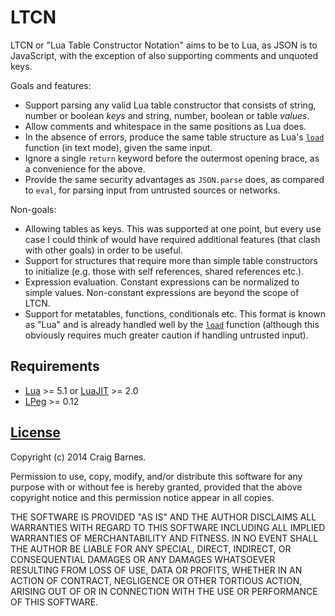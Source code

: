 LTCN
====

LTCN or "Lua Table Constructor Notation" aims to be to Lua, as JSON is
to JavaScript, with the exception of also supporting comments and
unquoted keys.

Goals and features:

* Support parsing any valid Lua table constructor that consists of string,
  number or boolean *keys* and string, number, boolean or table *values*.
* Allow comments and whitespace in the same positions as Lua does.
* In the absence of errors, produce the same table structure as Lua's [`load`]
  function (in text mode), given the same input.
* Ignore a single `return` keyword before the outermost opening brace, as a
  convenience for the above.
* Provide the same security advantages as `JSON.parse` does, as compared to
  `eval`, for parsing input from untrusted sources or networks.

Non-goals:

* Allowing tables as keys. This was supported at one point, but every
  use case I could think of would have required additional features
  (that clash with other goals) in order to be useful.
* Support for structures that require more than simple table constructors
  to initialize (e.g. those with self references, shared references etc.).
* Expression evaluation. Constant expressions can be normalized to simple
  values. Non-constant expressions are beyond the scope of LTCN.
* Support for metatables, functions, conditionals etc. This format is known
  as "Lua" and is already handled well by the [`load`] function
  (although this obviously requires much greater caution if handling
  untrusted input).

Requirements
------------

* [Lua] >= 5.1 or [LuaJIT] >= 2.0
* [LPeg] >= 0.12

[License]
---------

Copyright (c) 2014 Craig Barnes.

Permission to use, copy, modify, and/or distribute this software for any
purpose with or without fee is hereby granted, provided that the above
copyright notice and this permission notice appear in all copies.

THE SOFTWARE IS PROVIDED "AS IS" AND THE AUTHOR DISCLAIMS ALL WARRANTIES
WITH REGARD TO THIS SOFTWARE INCLUDING ALL IMPLIED WARRANTIES OF
MERCHANTABILITY AND FITNESS. IN NO EVENT SHALL THE AUTHOR BE LIABLE FOR ANY
SPECIAL, DIRECT, INDIRECT, OR CONSEQUENTIAL DAMAGES OR ANY DAMAGES
WHATSOEVER RESULTING FROM LOSS OF USE, DATA OR PROFITS, WHETHER IN AN ACTION
OF CONTRACT, NEGLIGENCE OR OTHER TORTIOUS ACTION, ARISING OUT OF OR IN
CONNECTION WITH THE USE OR PERFORMANCE OF THIS SOFTWARE.


[`load`]: http://www.lua.org/manual/5.2/manual.html#pdf-load
[License]: http://en.wikipedia.org/wiki/ISC_license "ISC License"
[Lua]: http://www.lua.org/
[LuaJIT]: http://luajit.org/
[LPeg]: http://www.inf.puc-rio.br/~roberto/lpeg/
